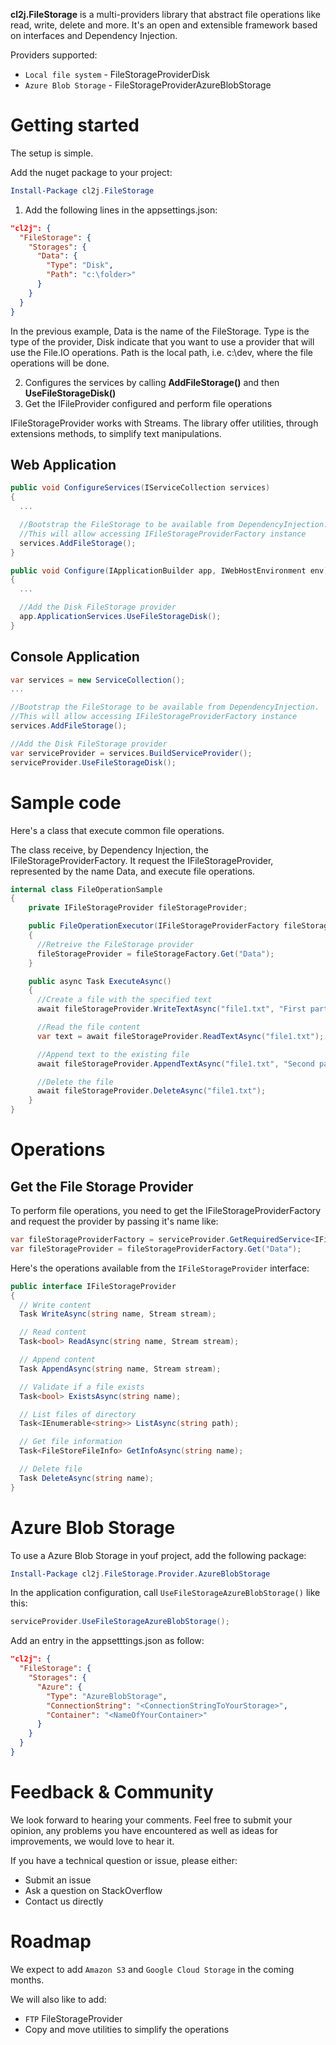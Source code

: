 **cl2j.FileStorage** is a multi-providers library that abstract file operations like read, write, delete and more. It's an open and extensible framework based on interfaces and Dependency Injection.

Providers supported:

- `Local file system` - FileStorageProviderDisk
- `Azure Blob Storage` - FileStorageProviderAzureBlobStorage

# Getting started

The setup is simple.

Add the nuget package to your project:

```powershell
Install-Package cl2j.FileStorage
```

1. Add the following lines in the appsettings.json:

```json
"cl2j": {
  "FileStorage": {
    "Storages": {
      "Data": {
        "Type": "Disk",
        "Path": "c:\folder>"
      }
    }
  }
}
```

In the previous example, Data is the name of the FileStorage.
Type is the type of the provider, Disk indicate that you want to use a provider that will use the File.IO operations.
Path is the local path, i.e. c:\dev, where the file operations will be done.

2. Configures the services by calling **AddFileStorage()** and then **UseFileStorageDisk()**
3. Get the IFileProvider configured and perform file operations

IFileStorageProvider works with Streams. The library offer utilities, through extensions methods, to simplify text manipulations.

## Web Application

```cs
public void ConfigureServices(IServiceCollection services)
{
  ...

  //Bootstrap the FileStorage to be available from DependencyInjection.
  //This will allow accessing IFileStorageProviderFactory instance
  services.AddFileStorage();
}

public void Configure(IApplicationBuilder app, IWebHostEnvironment env)
{
  ...

  //Add the Disk FileStorage provider
  app.ApplicationServices.UseFileStorageDisk();
}
```

## Console Application

```cs
var services = new ServiceCollection();
...

//Bootstrap the FileStorage to be available from DependencyInjection.
//This will allow accessing IFileStorageProviderFactory instance
services.AddFileStorage();

//Add the Disk FileStorage provider
var serviceProvider = services.BuildServiceProvider();
serviceProvider.UseFileStorageDisk();
```

# Sample code

Here's a class that execute common file operations.

The class receive, by Dependency Injection, the IFileStorageProviderFactory. It request the IFileStorageProvider, represented by the name Data, and execute file operations.

```cs
internal class FileOperationSample
{
    private IFileStorageProvider fileStorageProvider;

    public FileOperationExecutor(IFileStorageProviderFactory fileStorageFactory)
    {
      //Retreive the FileStorage provider
      fileStorageProvider = fileStorageFactory.Get("Data");
    }

    public async Task ExecuteAsync()
    {
      //Create a file with the specified text
      await fileStorageProvider.WriteTextAsync("file1.txt", "First part of the text");

      //Read the file content
      var text = await fileStorageProvider.ReadTextAsync("file1.txt");

      //Append text to the existing file
      await fileStorageProvider.AppendTextAsync("file1.txt", "Second part of the text");

      //Delete the file
      await fileStorageProvider.DeleteAsync("file1.txt");
    }
}
```

# Operations

## Get the File Storage Provider

To perform file operations, you need to get the IFileStorageProviderFactory and request the provider by passing it's name like:

```cs
var fileStorageProviderFactory = serviceProvider.GetRequiredService<IFileStorageProviderFactory>();
var fileStorageProvider = fileStorageProviderFactory.Get("Data");
```

Here's the operations available from the `IFileStorageProvider` interface:

```cs
public interface IFileStorageProvider
{
  // Write content
  Task WriteAsync(string name, Stream stream);

  // Read content
  Task<bool> ReadAsync(string name, Stream stream);

  // Append content
  Task AppendAsync(string name, Stream stream);

  // Validate if a file exists
  Task<bool> ExistsAsync(string name);

  // List files of directory
  Task<IEnumerable<string>> ListAsync(string path);

  // Get file information
  Task<FileStoreFileInfo> GetInfoAsync(string name);

  // Delete file
  Task DeleteAsync(string name);
}
```

# Azure Blob Storage

To use a Azure Blob Storage in youf project, add the following package:

```powershell
Install-Package cl2j.FileStorage.Provider.AzureBlobStorage
```

In the application configuration, call `UseFileStorageAzureBlobStorage()` like this:

```cs
serviceProvider.UseFileStorageAzureBlobStorage();
```

Add an entry in the appsetttings.json as follow:

```json
"cl2j": {
  "FileStorage": {
    "Storages": {
      "Azure": {
        "Type": "AzureBlobStorage",
        "ConnectionString": "<ConnectionStringToYourStorage>",
        "Container": "<NameOfYourContainer>"
      }
    }
  }
}
```

# Feedback & Community

We look forward to hearing your comments.
Feel free to submit your opinion, any problems you have encountered as well as ideas for improvements, we would love to hear it.

If you have a technical question or issue, please either:

- Submit an issue
- Ask a question on StackOverflow
- Contact us directly

# Roadmap

We expect to add `Amazon S3` and `Google Cloud Storage` in the coming months.

We will also like to add:

- `FTP` FileStorageProvider
- Copy and move utilities to simplify the operations
